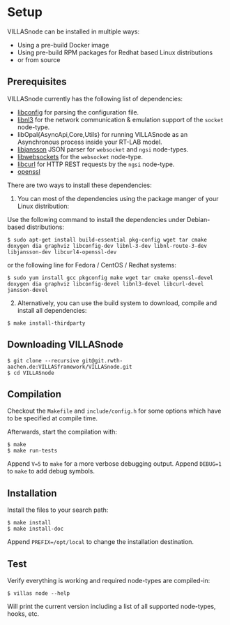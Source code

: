 # Setup

VILLASnode can be installed in multiple ways:

- Using a pre-build Docker image
- Using pre-build RPM packages for Redhat based Linux distributions
- or from source

## Prerequisites

VILLASnode currently has the following list of dependencies:

 - [libconfig](http://www.hyperrealm.com/libconfig/) for parsing the configuration file.
 - [libnl3](http://www.infradead.org/~tgr/libnl/) for the network communication & emulation support of the `socket` node-type.
 - libOpal{AsyncApi,Core,Utils} for running VILLASnode as an Asynchronous process inside your RT-LAB model.
 - [libjansson](http://www.digip.org/jansson/) JSON parser for `websocket` and `ngsi` node-types.
 - [libwebsockets](http://libwebsockets.org) for the `websocket` node-type.
 - [libcurl](https://curl.haxx.se/libcurl/) for HTTP REST requests by the `ngsi` node-type.
 - [openssl]()
 
There are two ways to install these dependencies:

1. You can most of the dependencies using the package manger of your Linux distribution:
 
Use the following command to install the dependencies under Debian-based distributions:

```
$ sudo apt-get install build-essential pkg-config wget tar cmake doxygen dia graphviz libconfig-dev libnl-3-dev libnl-route-3-dev libjansson-dev libcurl4-openssl-dev
```

or the following line for Fedora / CentOS / Redhat systems:

```
$ sudo yum install gcc pkgconfig make wget tar cmake openssl-devel doxygen dia graphviz libconfig-devel libnl3-devel libcurl-devel jansson-devel
```

 2. Alternatively, you can use the build system to download, compile and install all dependencies:
 
```
$ make install-thirdparty
``` 
 
## Downloading VILLASnode

```
$ git clone --recursive git@git.rwth-aachen.de:VILLASframework/VILLASnode.git
$ cd VILLASnode
```

## Compilation

Checkout the `Makefile` and `include/config.h` for some options which have to be specified at compile time.

Afterwards, start the compilation with:

```
$ make
$ make run-tests
```

Append `V=5` to `make` for a more verbose debugging output.
Append `DEBUG=1` to `make` to add debug symbols.

## Installation

Install the files to your search path:

```
$ make install
$ make install-doc
```

Append `PREFIX=/opt/local` to change the installation destination.

## Test

Verify everything is working and required node-types are compiled-in:

```
$ villas node --help
```

Will print the current version including a list of all supported node-types, hooks, etc.
